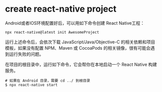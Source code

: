 # create react-native project
Android或者IOS环境配置好后，可以用如下命令创建 React Native工程：
```shell
npx react-native@latest init AwesomeProject
```
运行上述命令后，会依次下载 JavaScript/Java/Objective-C 的相关依赖和项目模板，如果没有配置 NPM、Maven 或 CocoaPods 的相关镜像，很有可能会遇到运行失败的问题。


在项目的根目录中，运行如下命令，它会帮你在本地启动一个 React Native 构建服务。
```shell
# 如果在 Android 目录，需要 cd ../ 到根目录
$ npx react-native start
```